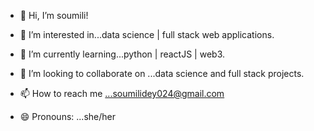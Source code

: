 - 👋 Hi, I’m soumili!                                                                                                        

- 👀 I’m interested in...data science | full stack web applications.
- 🌱 I’m currently learning...python | reactJS | web3.
- 💞️ I’m looking to collaborate on ...data science and full stack projects.                                                      
- 📫 How to reach me ...soumilidey024@gmail.com
- 😄 Pronouns: ...she/her

<!---
soumilid03/soumilid03 is a ✨ special ✨ repository because its `README.md` (this file) appears on your GitHub profile.
You can click the Preview link to take a look at your changes.
--->
